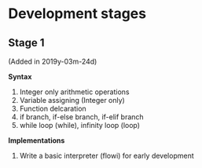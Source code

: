 # Development stages

## Stage 1

(Added in 2019y-03m-24d)

**Syntax**
1. Integer only arithmetic operations
2. Variable assigning (Integer only)
3. Function delcaration
4. if branch, if-else branch, if-elif branch
5. while loop (while), infinity loop (loop)

**Implementations**
1. Write a basic interpreter (flowi) for early development
